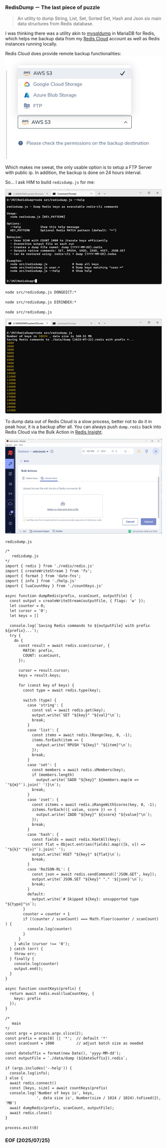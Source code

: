 ### RedisDump － The last piece of puzzle

> An utility to dump String, List, Set, Sorted Set, Hash and Json six main data structures from Redis database.


I was thinking there was a utility akin to [mysqldump](https://dev.mysql.com/doc/refman/8.4/en/mysqldump.html) in MariaDB for Redis, which helps me backup data from my [Redis Cloud](https://redis.io/cloud/) account as well as Redis instances running locally. 

Redis Cloud does provide remote backup functionalities:
![alt remotebackup-2](img/remotebackup-2.JPG)

Which makes me sweat, the only usable option is to setup a FTP Server with public ip. In addition, the backup is done on 24 hours interval.  

So... I ask HIM to build `redisdump.js` for me: 

![alt redisdump-help](img/redisdump-help.JPG)

```
node src/redisdump.js DONGDICT:*

node src/redisdump.js DIRINDEX:*

node src/redisdump.js 
```

![alt redisdump](img/redisdump.JPG)

To dump data out of Redis Cloud is a slow process, better not to do it in peak hour, it is a backup after all. You can always push `dump.redis` back into Redis Cloud via the Bulk Action in [Redis Insight](https://redis.io/insight/). 

![alt bulk-actions](img/bulk-actions.JPG)

`redisdump.js` 
```
/*
   redisdump.js 
*/
import { redis } from './redis/redis.js'
import { createWriteStream } from 'fs';
import { format } from 'date-fns';
import { info } from './help.js'
import { luaCountKey } from './countKeys.js'

async function dumpRedis(prefix, scanCount, outputFile) {
  const output = createWriteStream(outputFile, { flags: 'w' });
  let counter = 0; 
  let cursor = '0';
  let keys = []

  console.log(`Saving Redis commands to ${outputFile} with prefix ${prefix}...`);    
  try {
    do {
      const result = await redis.scan(cursor, {
        MATCH: prefix,
        COUNT: scanCount, 
      });

      cursor = result.cursor;
      keys = result.keys;

      for (const key of keys) {
        const type = await redis.type(key);

        switch (type) {
          case 'string': {
            const val = await redis.get(key);
            output.write(`SET "${key}" "${val}"\n`);
            break;
          }
          case 'list': {
            const items = await redis.lRange(key, 0, -1);
            items.forEach(item => {
              output.write(`RPUSH "${key}" "${item}"\n`);
            });
            break;
          }
          case 'set': {
            const members = await redis.sMembers(key);
            if (members.length)
              output.write(`SADD "${key}" ${members.map(m => `"${m}"`).join(' ')}\n`);
            break;
          }
          case 'zset': {
            const zitems = await redis.zRangeWithScores(key, 0, -1);
            zitems.forEach(({ value, score }) => {
              output.write(`ZADD "${key}" ${score} "${value}"\n`);
            });
            break;
          }
          case 'hash': {
            const fields = await redis.hGetAll(key);
            const flat = Object.entries(fields).map(([k, v]) => `"${k}" "${v}"`).join(' ');
            output.write(`HSET "${key}" ${flat}\n`);
            break;
          }
          case 'ReJSON-RL': {
            const json = await redis.sendCommand(['JSON.GET', key]);
            output.write(`JSON.SET "${key}" "." '${json}'\n`);
            break;
          }
          default:
            output.write(`# Skipped ${key}: unsupported type "${type}"\n`);
        }
        counter = counter + 1 
        if ((counter / scanCount) === Math.floor(counter / scanCount) ) {
          console.log(counter)
        }
      }
    } while (cursor !== '0');
  } catch (err) {
    throw err;
  } finally {
    console.log(counter)
    output.end();
  }
}

async function countKeys(prefix) {
  return await redis.eval(luaCountKey, {
    keys: prefix
  });
}

/*
   main 
*/
const args = process.argv.slice(2); 
const prefix = args[0] || '*';  // default '*'
const scanCount = 1000          // adjust batch size as needed

const dateSuffix = format(new Date(), 'yyyy-MM-dd');
const outputFile = `./data/dump (${dateSuffix}).redis`;

if (args.includes('--help')) {
  console.log(info);
} else {
  await redis.connect()
  const [keys, size] = await countKeys(prefix)
  console.log('Number of keys is', keys, 
              ', data size is', Number(size / 1024 / 1024).toFixed(2), 'MB')
  await dumpRedis(prefix, scanCount, outputFile);
  await redis.close()
}

process.exit(0)
```


### EOF (2025/07/25)

